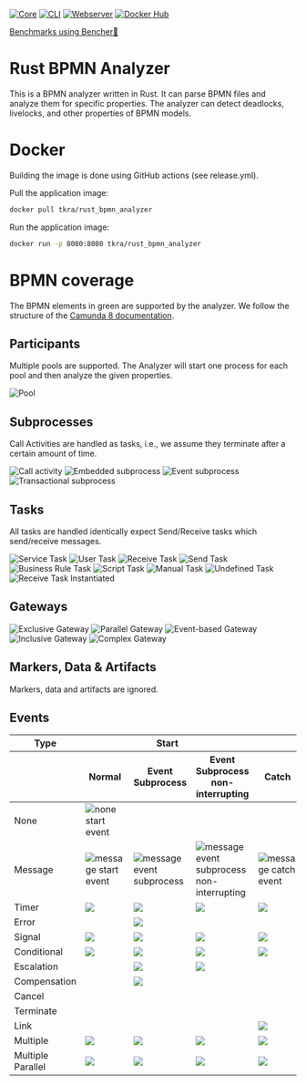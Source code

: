 [![Core](https://github.com/timKraeuter/rust_bpmn_analyzer/actions/workflows/core.yml/badge.svg)](https://github.com/timKraeuter/rust_bpmn_analyzer/actions/workflows/core.yml)
[![CLI](https://github.com/timKraeuter/rust_bpmn_analyzer/actions/workflows/cli.yml/badge.svg)](https://github.com/timKraeuter/rust_bpmn_analyzer/actions/workflows/cli.yml)
[![Webserver](https://github.com/timKraeuter/rust_bpmn_analyzer/actions/workflows/webserver.yml/badge.svg)](https://github.com/timKraeuter/rust_bpmn_analyzer/actions/workflows/webserver.yml)
[![Docker Hub](https://img.shields.io/docker/pulls/tkra/rust_bpmn_analyzer)](https://hub.docker.com/repository/docker/tkra/rust_bpmn_analyzer/general)


[Benchmarks using Bencher🐰](https://bencher.dev/console/projects/rust-bpmn-analyzer/perf)

# Rust BPMN Analyzer

This is a BPMN analyzer written in Rust. It can parse BPMN files and analyze them for
specific properties. The analyzer can detect deadlocks, livelocks, and other properties of
BPMN models.

# Docker

Building the image is done using GitHub actions (see release.yml).

Pull the application image:
```bash
docker pull tkra/rust_bpmn_analyzer
```

Run the application image:
```bash
docker run -p 8080:8080 tkra/rust_bpmn_analyzer
```

# BPMN coverage

The BPMN elements in green are supported by the analyzer. We follow the structure of
the [Camunda 8 documentation](https://docs.camunda.io/docs/components/modeler/bpmn/bpmn-coverage/).

## Participants

Multiple pools are supported. The Analyzer will start one process for each pool and then analyze the
given properties.

![Pool](./documentation/assets/bpmn-symbols/pool.svg)

## Subprocesses

Call Activities are handled as tasks, i.e., we assume they terminate after a certain amount of time.

![Call activity](./documentation/assets/bpmn-symbols/call-activity.svg)
![Embedded subprocess](./documentation/assets/bpmn-symbols/embedded-subprocess.svg)
![Event subprocess](./documentation/assets/bpmn-symbols/event-subprocess.svg)
![Transactional subprocess](./documentation/assets/bpmn-symbols/transactional-subprocess.svg)

## Tasks

All tasks are handled identically expect Send/Receive tasks which send/receive messages.

![Service Task](./documentation/assets/bpmn-symbols/service-task.svg)
![User Task](./documentation/assets/bpmn-symbols/user-task.svg)
![Receive Task](./documentation/assets/bpmn-symbols/receive-task.svg)
![Send Task](./documentation/assets/bpmn-symbols/send-task.svg)
![Business Rule Task](./documentation/assets/bpmn-symbols/business-rule-task.svg)
![Script Task](./documentation/assets/bpmn-symbols/script-task.svg)
![Manual Task](./documentation/assets/bpmn-symbols/manual-task.svg)
![Undefined Task](./documentation/assets/bpmn-symbols/undefined-task.svg)
![Receive Task Instantiated](./documentation/assets/bpmn-symbols/receive-task-instantiated.svg)

## Gateways

![Exclusive Gateway](./documentation/assets/bpmn-symbols/exclusive-gateway.svg)
![Parallel Gateway](./documentation/assets/bpmn-symbols/parallel-gateway.svg)
![Event-based Gateway](./documentation/assets/bpmn-symbols/event-based-gateway.svg)
![Inclusive Gateway](./documentation/assets/bpmn-symbols/inclusive-gateway.svg)
![Complex Gateway](./documentation/assets/bpmn-symbols/complex-gateway.svg)

## Markers, Data & Artifacts

Markers, data and artifacts are ignored.

## Events

<table>
  <thead>
      <tr>
        <th>Type</th>
        <th colspan="3">Start</th>
        <th colspan="4">Intermediate</th>
        <th>End</th>
      </tr>
      <tr>
        <th></th>
        <th>Normal</th>
        <th>Event Subprocess</th>
        <th>Event Subprocess non-interrupting</th>
        <th>Catch</th>
        <th>Boundary</th>
        <th>Boundary non-interrupting</th>
        <th>Throw</th>
        <th></th>
      </tr>
  </thead>
  <tbody>
    <tr>
        <td>
            None
        </td>
        <td>
            <img src="./documentation/assets/bpmn-symbols/none-start-event.svg" alt="none start event" />
        </td>
        <td></td>
        <td></td>
        <td></td>
        <td></td>
        <td></td>
        <td>
            <img src="./documentation/assets/bpmn-symbols/none-throw-event.svg" alt="none throw event"/>
        </td>
        <td>
            <img src="./documentation/assets/bpmn-symbols/none-end-event.svg" alt="none end event"/>
        </td>
    </tr>
    <tr>
        <td>
            Message
        </td>
        <td>
            <img src="./documentation/assets/bpmn-symbols/message-start-event.svg" alt="message start event"/>
        </td>
        <td>
            <img src="./documentation/assets/bpmn-symbols/message-event-subprocess.svg" alt="message event subprocess"/>
        </td>
        <td>
            <img src="./documentation/assets/bpmn-symbols/message-event-subprocess-non-interrupting.svg" alt="message event subprocess non-interrupting"/>
        </td>
        <td>
            <img src="./documentation/assets/bpmn-symbols/message-catch-event.svg" alt="message catch event"/>
        </td>
        <td>
            <img src="./documentation/assets/bpmn-symbols/message-boundary-event.svg" alt="message boundary event"/>
        </td>
        <td>
            <img src="./documentation/assets/bpmn-symbols/message-boundary-event-non-interrupting.svg" alt="message boundary event non-interrupting"/>
        </td>
        <td>
            <img src="./documentation/assets/bpmn-symbols/message-throw-event.svg" alt="message throw event"/>
        </td>
        <td>
            <img src="./documentation/assets/bpmn-symbols/message-end-event.svg" alt="message end event"/>
        </td>
    </tr>
    <tr>
        <td>
            Timer
        </td>
        <td>
            <img src="./documentation/assets/bpmn-symbols/timer-start-event.svg" />
        </td>
        <td>
            <img src="./documentation/assets/bpmn-symbols/timer-event-subprocess.svg" />
        </td>
        <td>
            <img src="./documentation/assets/bpmn-symbols/timer-event-subprocess-non-interrupting.svg" />
        </td>
        <td>
            <img src="./documentation/assets/bpmn-symbols/timer-catch-event.svg"/>
        </td>
        <td>
            <img src="./documentation/assets/bpmn-symbols/timer-boundary-event.svg" />
        </td>
        <td>
            <img src="./documentation/assets/bpmn-symbols/timer-boundary-event-non-interrupting.svg" />
        </td>
        <td></td>
        <td></td>
    </tr>
    <tr>
        <td>
            Error
        </td>
        <td></td>
        <td>
            <img src="./documentation/assets/bpmn-symbols/error-event-subprocess.svg" />
        </td>
        <td></td>
        <td></td>
        <td>
            <img src="./documentation/assets/bpmn-symbols/error-boundary-event.svg" />
        </td>
        <td></td>
        <td></td>
        <td>
            <img src="./documentation/assets/bpmn-symbols/error-end-event.svg" />
        </td>
    </tr>
    <tr>
        <td>
            Signal
        </td>
        <td>
            <img src="./documentation/assets/bpmn-symbols/signal-start-event.svg" />
        </td>
        <td>
            <img src="./documentation/assets/bpmn-symbols/signal-event-subprocess.svg" />
        </td>
        <td>
            <img src="./documentation/assets/bpmn-symbols/signal-event-subprocess-non-interrupting.svg" />
        </td>
        <td>
            <img src="./documentation/assets/bpmn-symbols/signal-catch-event.svg" />
        </td>
        <td>
            <img src="./documentation/assets/bpmn-symbols/signal-boundary-event.svg" />
        </td>
        <td>
            <img src="./documentation/assets/bpmn-symbols/signal-boundary-event-non-interrupting.svg" />
        </td>
        <td>
            <img src="./documentation/assets/bpmn-symbols/signal-throw-event.svg" />
        </td>
        <td>
            <img src="./documentation/assets/bpmn-symbols/signal-end-event.svg" />
        </td>
    </tr>
    <tr>
        <td>
            Conditional
        </td>
        <td>
            <img src="./documentation/assets/bpmn-symbols/conditional-start-event.svg" />
        </td>
        <td>
            <img src="./documentation/assets/bpmn-symbols/conditional-event-subprocess.svg" />
        </td>
        <td>
            <img src="./documentation/assets/bpmn-symbols/conditional-event-subprocess-non-interrupting.svg" />
        </td>
        <td>
            <img src="./documentation/assets/bpmn-symbols/conditional-catch-event.svg" />
        </td>
        <td>
            <img src="./documentation/assets/bpmn-symbols/conditional-boundary-event.svg" />
        </td>
        <td>
            <img src="./documentation/assets/bpmn-symbols/conditional-boundary-event-non-interrupting.svg" />
        </td>
        <td></td>
        <td></td>
    </tr>
    <tr>
        <td>
            Escalation
        </td>
        <td></td>
        <td>
            <img src="./documentation/assets/bpmn-symbols/escalation-event-subprocess.svg" />
        </td>
        <td>
            <img src="./documentation/assets/bpmn-symbols/escalation-event-subprocess-non-interrupting.svg" />
        </td>
        <td></td>
        <td>
            <img src="./documentation/assets/bpmn-symbols/escalation-boundary-event.svg" />
        </td>
        <td>
            <img src="./documentation/assets/bpmn-symbols/escalation-boundary-event-non-interrupting.svg" />
        </td>
        <td>
            <img src="./documentation/assets/bpmn-symbols/escalation-throw-event.svg" />
        </td>
        <td>
            <img src="./documentation/assets/bpmn-symbols/escalation-end-event.svg" />
        </td>
    </tr>
    <tr>
        <td>
            Compensation
        </td>
        <td></td>
        <td>
            <img src="./documentation/assets/bpmn-symbols/compensation-event-subprocess.svg" />
        </td>
        <td></td>
        <td></td>
        <td>
            <img src="./documentation/assets/bpmn-symbols/compensation-boundary-event.svg" />
        </td>
        <td></td>
        <td>
            <img src="./documentation/assets/bpmn-symbols/compensation-throw-event.svg" />
        </td>
        <td>
            <img src="./documentation/assets/bpmn-symbols/compensation-end-event.svg" />
        </td>
    </tr>
    <tr>
        <td>
            Cancel
        </td>
        <td></td>
        <td></td>
        <td></td>
        <td></td>
        <td>
            <img src="./documentation/assets/bpmn-symbols/cancel-boundary-event.svg" />
        </td>
        <td></td>
        <td></td>
        <td>
            <img src="./documentation/assets/bpmn-symbols/cancel-end-event.svg" />
        </td>
    </tr>
    <tr>
        <td>
            Terminate
        </td>
        <td></td>
        <td></td>
        <td></td>
        <td></td>
        <td></td>
        <td></td>
        <td></td>
        <td>
            <img src="./documentation/assets/bpmn-symbols/termination-end-event.svg" />
        </td>
    </tr>
    <tr>
        <td>
            Link
        </td>
        <td></td>
        <td></td>
        <td></td>
        <td>
            <img src="./documentation/assets/bpmn-symbols/link-catch-event.svg"/>
        </td>
        <td></td>
        <td></td>
        <td>
            <img src="./documentation/assets/bpmn-symbols/link-throw-event.svg"/>
        </td>
        <td></td>
    </tr>
    <tr>
        <td>
            Multiple
        </td>
        <td>
            <img src="./documentation/assets/bpmn-symbols/multiple-start-event.svg" />
        </td>
        <td>
            <img src="./documentation/assets/bpmn-symbols/multiple-event-subprocess.svg" />
        </td>
        <td>
            <img src="./documentation/assets/bpmn-symbols/multiple-boundary-event-non-interrupting.svg" />
        </td>
        <td>
            <img src="./documentation/assets/bpmn-symbols/multiple-catch-event.svg" />
        </td>
        <td>
            <img src="./documentation/assets/bpmn-symbols/multiple-boundary-event.svg" />
        </td>
        <td>
            <img src="./documentation/assets/bpmn-symbols/multiple-boundary-event-non-interrupting.svg" />
        </td>
        <td>
            <img src="./documentation/assets/bpmn-symbols/multiple-throw-event.svg" />
        </td>
        <td>
            <img src="./documentation/assets/bpmn-symbols/multiple-end-event.svg" />
        </td>
    </tr>
    <tr>
        <td>
            Multiple Parallel
        </td>
        <td>
            <img src="./documentation/assets/bpmn-symbols/multiple-parallel-start-event.svg" />
        </td>
        <td>
            <img src="./documentation/assets/bpmn-symbols/multiple-parallel-event-subprocess.svg" />
        </td>
        <td>
            <img src="./documentation/assets/bpmn-symbols/multiple-parallel-boundary-event-non-interrupting.svg" />
        </td>
        <td>
            <img src="./documentation/assets/bpmn-symbols/multiple-parallel-catch-event.svg" />
        </td>
        <td>
            <img src="./documentation/assets/bpmn-symbols/multiple-parallel-boundary-event.svg" />
        </td>
        <td>
            <img src="./documentation/assets/bpmn-symbols/multiple-parallel-boundary-event-non-interrupting.svg" />
        </td>
        <td></td>
        <td></td>
    </tr>

  </tbody>
</table>
